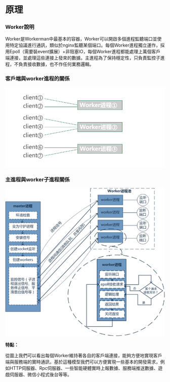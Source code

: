 # 原理

### Worker說明
Worker是Workerman中最基本的容器，Worker可以開啟多個進程監聽端口並使用特定協議進行通訊，類似於nginx監聽某個端口。每個Worker進程獨立運作，採用Epoll（需要裝event擴展）+非阻塞IO，每個Worker進程都能處理上萬個客戶端連接，並處理這些連接上發來的數據。主進程為了保持穩定性，只負責監控子進程，不負責接收數據，也不作任何業務邏輯。

### 客戶端與worker進程的關係
![workerman master woker模型](images/Worker.png)


### 主進程與worker子進程關係
![workerman master woker模型](images/Worker2.png)

**特點：**

從圖上我們可以看出每個Worker維持著各自的客戶端連接，能夠方便地實現客戶端與服務端的實時通訊，基於這種模型我們可以方便實現一些基本的開發需求，例如HTTP伺服器、Rpc伺服器、一些智能硬體實時上報數據、服務端推送數據、遊戲伺服器、微信小程式後台等等。
